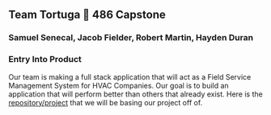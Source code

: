 ## Team Tortuga 🐢 486 Capstone
### Samuel Senecal, Jacob Fielder, Robert Martin, Hayden Duran

### Entry Into Product

Our team is making a full stack application that will act as a Field Service Management System for HVAC Companies. Our goal is to build an application that will perform better than others that already exist. Here is the [repository/project](https://github.com/MichaelHaydenDuran/CIS-330-Group-Project) that we will be basing our project off of.  
